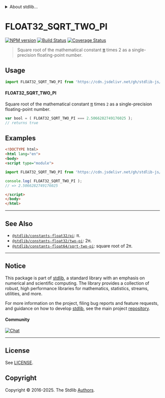 <!--

@license Apache-2.0

Copyright (c) 2024 The Stdlib Authors.

Licensed under the Apache License, Version 2.0 (the "License");
you may not use this file except in compliance with the License.
You may obtain a copy of the License at

   http://www.apache.org/licenses/LICENSE-2.0

Unless required by applicable law or agreed to in writing, software
distributed under the License is distributed on an "AS IS" BASIS,
WITHOUT WARRANTIES OR CONDITIONS OF ANY KIND, either express or implied.
See the License for the specific language governing permissions and
limitations under the License.

-->


<details>
  <summary>
    About stdlib...
  </summary>
  <p>We believe in a future in which the web is a preferred environment for numerical computation. To help realize this future, we've built stdlib. stdlib is a standard library, with an emphasis on numerical and scientific computation, written in JavaScript (and C) for execution in browsers and in Node.js.</p>
  <p>The library is fully decomposable, being architected in such a way that you can swap out and mix and match APIs and functionality to cater to your exact preferences and use cases.</p>
  <p>When you use stdlib, you can be absolutely certain that you are using the most thorough, rigorous, well-written, studied, documented, tested, measured, and high-quality code out there.</p>
  <p>To join us in bringing numerical computing to the web, get started by checking us out on <a href="https://github.com/stdlib-js/stdlib">GitHub</a>, and please consider <a href="https://opencollective.com/stdlib">financially supporting stdlib</a>. We greatly appreciate your continued support!</p>
</details>

# FLOAT32_SQRT_TWO_PI

[![NPM version][npm-image]][npm-url] [![Build Status][test-image]][test-url] [![Coverage Status][coverage-image]][coverage-url] <!-- [![dependencies][dependencies-image]][dependencies-url] -->

> Square root of the mathematical constant [π][@stdlib/constants/float32/pi] times 2 as a single-precision floating-point number.



<section class="usage">

## Usage

```javascript
import FLOAT32_SQRT_TWO_PI from 'https://cdn.jsdelivr.net/gh/stdlib-js/constants-float32-sqrt-two-pi@esm/index.mjs';
```

#### FLOAT32_SQRT_TWO_PI

Square root of the mathematical constant [π][@stdlib/constants/float32/pi] times `2` as a single-precision floating-point number.

```javascript
var bool = ( FLOAT32_SQRT_TWO_PI === 2.5066282749176025 );
// returns true
```

</section>

<!-- /.usage -->

<section class="examples">

## Examples

<!-- TODO: better example -->

<!-- eslint no-undef: "error" -->

```html
<!DOCTYPE html>
<html lang="en">
<body>
<script type="module">

import FLOAT32_SQRT_TWO_PI from 'https://cdn.jsdelivr.net/gh/stdlib-js/constants-float32-sqrt-two-pi@esm/index.mjs';

console.log( FLOAT32_SQRT_TWO_PI );
// => 2.5066282749176025

</script>
</body>
</html>
```

</section>

<!-- /.examples -->

<!-- C interface documentation. -->



<!-- Section for related `stdlib` packages. Do not manually edit this section, as it is automatically populated. -->

<section class="related">

* * *

## See Also

-   <span class="package-name">[`@stdlib/constants-float32/pi`][@stdlib/constants/float32/pi]</span><span class="delimiter">: </span><span class="description">π.</span>
-   <span class="package-name">[`@stdlib/constants-float32/two-pi`][@stdlib/constants/float32/two-pi]</span><span class="delimiter">: </span><span class="description">2π.</span>
-   <span class="package-name">[`@stdlib/constants-float64/sqrt-two-pi`][@stdlib/constants/float64/sqrt-two-pi]</span><span class="delimiter">: </span><span class="description">square root of 2π.</span>

</section>

<!-- /.related -->

<!-- Section for all links. Make sure to keep an empty line after the `section` element and another before the `/section` close. -->


<section class="main-repo" >

* * *

## Notice

This package is part of [stdlib][stdlib], a standard library with an emphasis on numerical and scientific computing. The library provides a collection of robust, high performance libraries for mathematics, statistics, streams, utilities, and more.

For more information on the project, filing bug reports and feature requests, and guidance on how to develop [stdlib][stdlib], see the main project [repository][stdlib].

#### Community

[![Chat][chat-image]][chat-url]

---

## License

See [LICENSE][stdlib-license].


## Copyright

Copyright &copy; 2016-2025. The Stdlib [Authors][stdlib-authors].

</section>

<!-- /.stdlib -->

<!-- Section for all links. Make sure to keep an empty line after the `section` element and another before the `/section` close. -->

<section class="links">

[npm-image]: http://img.shields.io/npm/v/@stdlib/constants-float32-sqrt-two-pi.svg
[npm-url]: https://npmjs.org/package/@stdlib/constants-float32-sqrt-two-pi

[test-image]: https://github.com/stdlib-js/constants-float32-sqrt-two-pi/actions/workflows/test.yml/badge.svg?branch=main
[test-url]: https://github.com/stdlib-js/constants-float32-sqrt-two-pi/actions/workflows/test.yml?query=branch:main

[coverage-image]: https://img.shields.io/codecov/c/github/stdlib-js/constants-float32-sqrt-two-pi/main.svg
[coverage-url]: https://codecov.io/github/stdlib-js/constants-float32-sqrt-two-pi?branch=main

<!--

[dependencies-image]: https://img.shields.io/david/stdlib-js/constants-float32-sqrt-two-pi.svg
[dependencies-url]: https://david-dm.org/stdlib-js/constants-float32-sqrt-two-pi/main

-->

[chat-image]: https://img.shields.io/gitter/room/stdlib-js/stdlib.svg
[chat-url]: https://app.gitter.im/#/room/#stdlib-js_stdlib:gitter.im

[stdlib]: https://github.com/stdlib-js/stdlib

[stdlib-authors]: https://github.com/stdlib-js/stdlib/graphs/contributors

[umd]: https://github.com/umdjs/umd
[es-module]: https://developer.mozilla.org/en-US/docs/Web/JavaScript/Guide/Modules

[deno-url]: https://github.com/stdlib-js/constants-float32-sqrt-two-pi/tree/deno
[deno-readme]: https://github.com/stdlib-js/constants-float32-sqrt-two-pi/blob/deno/README.md
[umd-url]: https://github.com/stdlib-js/constants-float32-sqrt-two-pi/tree/umd
[umd-readme]: https://github.com/stdlib-js/constants-float32-sqrt-two-pi/blob/umd/README.md
[esm-url]: https://github.com/stdlib-js/constants-float32-sqrt-two-pi/tree/esm
[esm-readme]: https://github.com/stdlib-js/constants-float32-sqrt-two-pi/blob/esm/README.md
[branches-url]: https://github.com/stdlib-js/constants-float32-sqrt-two-pi/blob/main/branches.md

[stdlib-license]: https://raw.githubusercontent.com/stdlib-js/constants-float32-sqrt-two-pi/main/LICENSE

[@stdlib/constants/float32/pi]: https://github.com/stdlib-js/constants-float32-pi/tree/esm

<!-- <related-links> -->

[@stdlib/constants/float32/two-pi]: https://github.com/stdlib-js/constants-float32-two-pi/tree/esm

[@stdlib/constants/float64/sqrt-two-pi]: https://github.com/stdlib-js/constants-float64-sqrt-two-pi/tree/esm

<!-- </related-links> -->

</section>

<!-- /.links -->
